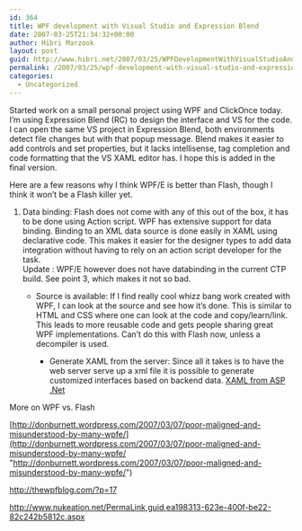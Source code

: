 ```yaml
---
id: 364
title: WPF development with Visual Studio and Expression Blend
date: 2007-03-25T21:34:32+00:00
author: Hibri Marzook
layout: post
guid: http://www.hibri.net/2007/03/25/WPFDevelopmentWithVisualStudioAndExpressionBlend.aspx
permalink: /2007/03/25/wpf-development-with-visual-studio-and-expression-blend/
categories:
  - Uncategorized
---
```

Started work on a small personal project using WPF and ClickOnce today. I&#8217;m using Expression Blend (RC) to design the interface and VS for the code. I can open the same VS project in Expression Blend, both environments detect file changes but with that popup message. Blend makes it easier to add controls and set properties, but it lacks intellisense, tag completion and code formatting that the VS XAML editor has. I hope this is added in the final version. 

Here are a few reasons why I think WPF/E is better than Flash, though I think it won&#8217;t be a Flash killer yet. 

  1. Data binding: Flash does not come with any of this out of the box, it has to be done using Action script. WPF has extensive support for data binding. Binding to an XML data source is done easily in XAML using declarative code. This makes it easier for the designer types to add data integration without having to rely on an action script developer for the task.   
    Update : WPF/E however does not have databinding in the current CTP build. See point 3, which makes it not so bad. 
      * Source is available: If I find really cool whizz bang work created with WPF, I can look at the source and see how it&#8217;s done. This is similar to HTML and CSS where one can look at the code and copy/learn/link. This leads to more reusable code and gets people sharing great WPF implementations. Can&#8217;t do this with Flash now, unless a decompiler is used. 
          * Generate XAML from the server: Since all it takes is to have the web server serve up a xml file it is possible to generate customized interfaces based on backend data. <a href="http://weblogs.asp.net/plip/archive/2006/04/29/444457.aspx" target="_blank">XAML from ASP .Net</a> </ol> 
        More on WPF vs. Flash 
        
        [http://donburnett.wordpress.com/2007/03/07/poor-maligned-and-misunderstood-by-many-wpfe/](http://donburnett.wordpress.com/2007/03/07/poor-maligned-and-misunderstood-by-many-wpfe/ "http://donburnett.wordpress.com/2007/03/07/poor-maligned-and-misunderstood-by-many-wpfe/")
        
        <http://thewpfblog.com/?p=17> 
        
        <http://www.nukeation.net/PermaLink,guid,ea198313-623e-400f-be22-82c242b5812c.aspx>